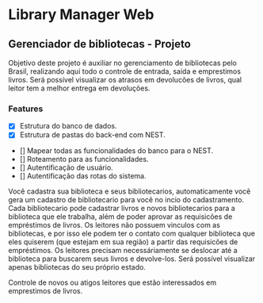 # Library Manager Web
## Gerenciador de bibliotecas - Projeto

Objetivo deste projeto é auxiliar no gerenciamento de bibliotecas pelo Brasil, realizando aqui todo o controle de entrada, saida e emprestimos livros.
Será possível visualizar os atrasos em devolucões de livros, qual leitor tem a melhor entrega em devoluções.


### Features

- [x] Estrutura do banco de dados.
- [x] Estrutura de pastas do back-end com NEST.
- [] Mapear todas as funcionalidades do banco para o NEST.
- [] Roteamento para as funcionalidades.
- [] Autentificação de usuário.
- [] Autentificação das rotas do sistema.

Você cadastra sua biblioteca e seus bibliotecarios, automaticamente você gera um cadastro de bibliotecario para você no incio do cadastramento.
Cada bibliotecario pode cadastrar livros e novos bibliotecarios para a biblioteca que ele trabalha, além de poder aprovar as requisicões de empréstimos de livros.
Os leitores não possuem vinculos com as bibliotecas, e por isso ele podem ter o contato com qualquer biblioteca que eles quiserem (que estejam em sua região) a partir das requisicões de empréstimos.
Os leitores precisam necessáriamente se deslocar até a biblioteca para buscarem seus livros e devolve-los.
Será possível visualizar apenas bibliotecas do seu próprio estado.

Controle de novos ou atigos leitores que estão interessados em emprestimos de livros.